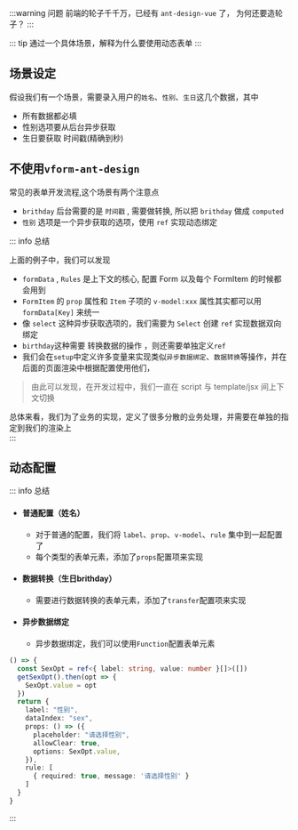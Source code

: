 
:::warning 问题
前端的轮子千千万，已经有 `ant-design-vue` 了， 为何还要造轮子？
:::

::: tip
通过一个具体场景，解释为什么要使用动态表单
:::


## 场景设定

假设我们有一个场景，需要录入用户的`姓名`、`性别`、`生日`这几个数据，其中
- 所有数据都必填
- 性别选项要从后台异步获取
- 生日要获取 时间戳(精确到秒)

## 不使用`vform-ant-design`

常见的表单开发流程,这个场景有两个注意点   
- `brithday` 后台需要的是 `时间戳` , 需要做转换, 所以把 `brithday` 做成 `computed`
- `性别` 选项是一个异步获取的选项，使用 `ref` 实现动态绑定   

<demo src="../../examples/guide/why/common.tsx" />

::: info  总结  

上面的例子中，我们可以发现   
- `formData` , `Rules` 是上下文的核心, 配置 Form 以及每个 FormItem 的时候都会用到
- `FormItem` 的 `prop` 属性和 `Item` 子项的 `v-model:xxx`  属性其实都可以用 `formData[Key]` 来统一
- 像 `select` 这种异步获取选项的，我们需要为 `Select` 创建 `ref` 实现数据双向绑定
- `birthday`这种需要 转换数据的操作 ，则还需要单独定义`ref`
- 我们会在`setup`中定义许多变量来实现类似`异步数据绑定`、`数据转换`等操作，并在后面的页面渲染中根据配置使用他们，

> 由此可以发现，在开发过程中，我们一直在 script 与 template/jsx 间上下文切换   

总体来看，我们为了业务的实现，定义了很多分散的业务处理，并需要在单独的指定到我们的渲染上   
:::


## 动态配置
<demo src="../../examples/guide/why/dynamic.tsx" />

::: info 总结

- #### 普通配置（姓名）
  - 对于普通的配置，我们将 `label`、`prop`、`v-model`、`rule` 集中到一起配置了   
  - 每个类型的表单元素，添加了`props`配置项来实现
- #### 数据转换（生日brithday）   
  - 需要进行数据转换的表单元素，添加了`transfer`配置项来实现
- #### 异步数据绑定   
  - 异步数据绑定，我们可以使用`Function`配置表单元素
```typescript
() => {
  const SexOpt = ref<{ label: string, value: number }[]>([])
  getSexOpt().then(opt => {
    SexOpt.value = opt
  })
  return {
    label: "性别",
    dataIndex: "sex",
    props: () => ({
      placeholder: "请选择性别",
      allowClear: true,
      options: SexOpt.value,
    }),
    rule: [
      { required: true, message: '请选择性别' }
    ]
  }
}
```
:::


